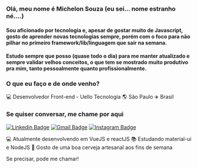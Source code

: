 ### Olá, meu nome é Michelon Souza (eu sei... nome estranho né....)

#### Sou aficionado por tecnologia e, apesar de gostar muito de Javascript, gosto de aprender novas tecnologias sempre, porém com o foco para não pilhar no primeiro framework/lib/linguagem que sair na semana.
#### Estudo sempre que posso (quase todo o dia) para me manter atualizado e sempre validar velhos conceitos, o que tem se mostrado muito produtivo pra mim, tanto pessoalmente quanto profissionalmente.

### O que eu faço e de onde venho?
💻 Desenvolvedor Front-end - Uello Tecnologia 🌎 São Paulo ✈️ Brasil

### Se quiser conversar, me chame por aqui

[![Linkedin Badge](https://img.shields.io/badge/-LarissaAzevedo-blue?style=flat-square&logo=Linkedin&logoColor=white&https://www.linkedin.com/in/michelonsouza)](https://www.linkedin.com/in/michelonsouza)
[![Gmail Badge](https://img.shields.io/badge/-michelon.souza@hotmail.com-c14438?style=flat-square&logo=Gmail&logoColor=white&link=mailto:michelon.souza@hotmail.com)](mailto:michelon.souza@hotmail.com)
[![Instagram Badge](https://img.shields.io/badge/-michelon-blue?style=flat-square&logo=Instagram&logoColor=white&link=https://www.instagram.com/michelon/?hl=pt-br)](https://www.instagram.com/michelon/?hl=pt-br)

💻 Atualmente desenvolvendo em VueJS e reactJS
📚 Estudando material-ui e NodeJS
🍺 Gosto de uma boa cerveja artesanal aos fins de semana

Se precisar, pode me chamar!
</samp>
